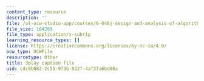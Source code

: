```yaml
---
content_type: resource
description: ''
file: /ol-ocw-studio-app/courses/6-046j-design-and-analysis-of-algorithms-spring-2015/cdc9b0822c55973b922f4af37a6bd00a_iTMn0Kt18tg.srt
file_size: 104289
file_type: application/x-subrip
learning_resource_types: []
license: https://creativecommons.org/licenses/by-nc-sa/4.0/
ocw_type: OCWFile
resourcetype: Other
title: 3play caption file
uid: cdc9b082-2c55-973b-922f-4af37a6bd00a
---
```

